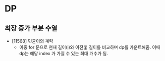 
# DP

## 최장 증가 부분 수열
- [11568] 민균이의 계략
    - 이중 for 문으로 현재 길이(i)와 이전(j) 길이를 비교하며 dp를 카운트해줌. 이때 dp는 해당 index 가 가질 수 있는 최대 개수가 됨.
